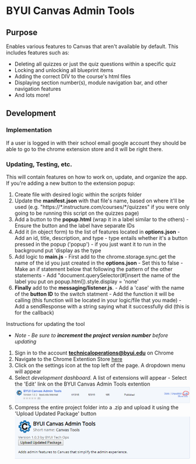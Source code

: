 # BYUI Canvas Admin Tools
## Purpose
Enables various features to Canvas that aren't available by default.
This includes features such as:
  - Deleting all quizzes or just the quiz questions within a specific quiz
  - Locking and unlocking all blueprint items
  - Adding the correct DIV to the course's html files
  - Displaying section number(s), module navigation bar, and other navigation features
  - And lots more!

## Development
### Implementation
If a user is logged in with their school email google account they should be able to go to the chrome extension store and it will be right there.
### Updating, Testing, etc.
This will contain features on how to work on, update, and organize the app.
If you're adding a new button to the extension popup:
  1. Create file with desired logic within the *scripts* folder
  2. Update the **manifest.json** with that file's name, based on where it'll be used (e.g. "https://\*.instructure.com/courses/\*/quizzes" if you were only going to be running this script on the quizzes page)
  3. Add a button to the **popup.html** (wrap it in a label similar to the others)
    - Ensure the button and the label have separate IDs
  4. Add it (in object form) to the list of features located in **options.json**
    - Add an id, title, description, and type
    - type entails whether it's a button pressed in the popup ('popup')
    - if you just want it to run in the background put 'display as the type
  5. Add logic to **main.js**
    - First add to the chrome.storage.sync.get the name of the id you just created in the **options.json**
    - Set this to false
    - Make an if statement below that following the pattern of the other statements
    - Add "document.querySelector(#[insert the name of the label you put on popup.html]).style.display = 'none'
  6. **Finally** add to the **messaging/listener.js**.
    - Add a 'case' with the name of the **button ID** to the switch statment
    - Add the function it will be calling (this function will be located in your logic/file that you made)
    - Add a sendResponse with a string saying what it successfully did (this is for the callback)
    
Instructions for updating the tool
  - _Note - Be sure to **increment the project version number** before updating_
  1. Sign in to the account **technicaloperations@byui.edu** on Chrome
  2. Navigate to the Chrome Extention Store [here](https://chrome.google.com/webstore/category/for_your_domain)
  3. Click on the settings icon at the top left of the page. A dropdown menu will appear
  4. Select _development dashboard_. A list of extensions will appear
    - Select the 'Edit' link on the BYUI Canvas Admin Tools extention
    ![Edit Link](images/canvas-admin-tools-1.png)
  5. Compress the entire project folder into a .zip and upload it using the 'Upload Updated Package' button
    ![Upload Button](images/canvas-admin-tools-2.png)
